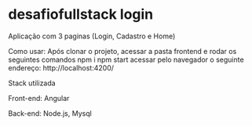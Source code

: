 # desafiofullstack login

Aplicação com 3 paginas
(Login, Cadastro e Home)

Como usar: 
Após clonar o projeto, acessar a pasta frontend e rodar os seguintes comandos
npm i 
npm start
acessar pelo navegador o seguinte endereço:
http://localhost:4200/

Stack utilizada

Front-end: Angular

Back-end: Node.js, Mysql
